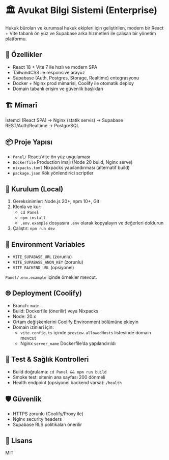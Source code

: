 # 🏛️ Avukat Bilgi Sistemi (Enterprise)

Hukuk büroları ve kurumsal hukuk ekipleri için geliştirilen, modern bir React + Vite tabanlı ön yüz ve Supabase arka hizmetleri ile çalışan bir yönetim platformu.

## 🚀 Özellikler

- React 18 + Vite 7 ile hızlı ve modern SPA
- TailwindCSS ile responsive arayüz
- Supabase (Auth, Postgres, Storage, Realtime) entegrasyonu
- Docker + Nginx prod mimarisi, Coolify ile otomatik deploy
- Domain tabanlı erişim ve güvenlik başlıkları

## 🏗️ Mimarî

İstemci (React SPA) -> Nginx (statik servis) -> Supabase REST/Auth/Realtime -> PostgreSQL

## 📦 Proje Yapısı

- `Panel/` React/Vite ön yüz uygulaması
- `Dockerfile` Production imajı (Node 20 build, Nginx serve)
- `nixpacks.toml` Nixpacks yapılandırması (alternatif build)
- `package.json` Kök yönlendirici scriptler

## 🔧 Kurulum (Local)

1) Gereksinimler: Node.js 20+, npm 10+, Git
2) Klonla ve kur:
	- `cd Panel`
	- `npm install`
	- `.env.example` dosyasını `.env` olarak kopyalayın ve değerleri doldurun
3) Çalıştır: `npm run dev`

## 🔐 Environment Variables

- `VITE_SUPABASE_URL` (zorunlu)
- `VITE_SUPABASE_ANON_KEY` (zorunlu)
- `VITE_BACKEND_URL` (opsiyonel)

`Panel/.env.example` içinde örnekler mevcut.

## 🌐 Deployment (Coolify)

- Branch: `main`
- Build: Dockerfile (önerilir) veya Nixpacks
- Node: 20.x
- Ortam değişkenlerini Coolify Environment bölümüne ekleyin
- Domain izinleri için:
	- `vite.config.ts` içinde `preview.allowedHosts` listesinde domain mevcut
	- Nginx `server_name` Dockerfile’da yapılandırıldı

## 🧪 Test & Sağlık Kontrolleri

- Build doğrulama: `cd Panel && npm run build`
- Smoke test: sitenin ana sayfası 200 dönmeli
- Health endpoint (opsiyonel backend varsa): `/health`

## 🛡️ Güvenlik

- HTTPS zorunlu (Coolify/Proxy ile)
- Nginx security headers
- Supabase RLS politikaları önerilir

## 📜 Lisans

MIT

